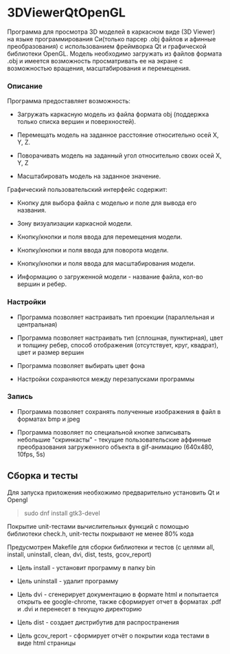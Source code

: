 # 3DViewerQtOpenGL

Программа для просмотра 3D моделей в каркасном виде (3D Viewer) на языке программирования Си(только парсер .obj файлов и афинные преобразования) с использованием фреймворка Qt и графической библиотеки OpenGL. Модель необходимо загружать из файлов формата .obj и имеется возможность просматривать ее на экране с возможностью вращения, масштабирования и перемещения. 

### Описание

Программа предоставляет возможность:

- Загружать каркасную модель из файла формата obj (поддержка только списка вершин и поверхностей).

- Перемещать модель на заданное расстояние относительно осей X, Y, Z.

- Поворачивать модель на заданный угол относительно своих осей X, Y, Z

- Масштабировать модель на заданное значение.


Графический пользовательский интерфейс содержит:

- Кнопку для выбора файла с моделью и поле для вывода его названия.

- Зону визуализации каркасной модели.

- Кнопку/кнопки и поля ввода для перемещения модели.

- Кнопку/кнопки и поля ввода для поворота модели.

- Кнопку/кнопки и поля ввода для масштабирования модели.

- Информацию о загруженной модели - название файла, кол-во вершин и ребер.

### Настройки

- Программа позволяет настраивать тип проекции (параллельная и центральная)

- Программа позволяет настраивать тип (сплошная, пунктирная), цвет и толщину ребер, способ отображения (отсутствует, круг, квадрат), цвет и размер вершин

- Программа позволяет выбирать цвет фона

- Настройки сохраняются между перезапусками программы
  
### Запись

- Программа позволяет сохранять полученные изображения в файл в форматах bmp и jpeg
  
- Программа позволяет по специальной кнопке записывать небольшие "скринкасты" - текущие пользовательские аффинные преобразования загруженного объекта в gif-анимацию (640x480, 10fps, 5s)

## Сборка и тесты
Для запуска приложения необхожимо предварительно установить Qt и Opengl

> sudo dnf install gtk3-devel

Покрытие unit-тестами вычислительных функций c помощью библиотеки check.h, unit-тесты покрывают не менее 80% кода

Предусмотрен Makefile для сборки библиотеки и тестов (с целями all, install, uninstall, clean, dvi, dist, tests, gcov_report)

- Цель install - установит программу в папку bin

- Цель uninstall - удалит программу

- Цель dvi - сгенерирует документацию в формате html и попытается открыть ее google-chrome, также сформирует отчет в форматах .pdf и .dvi и перенесет в текущую директорию 

- Цель dist - создает дистрибутив для распространения

- Цель gcov_report - сформирует отчёт о покрытии кода тестами в виде html страницы

